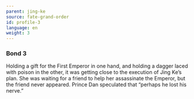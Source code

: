 ```yaml
---
parent: jing-ke
source: fate-grand-order
id: profile-3
language: en
weight: 3
---
```


### Bond 3

Holding a gift for the First Emperor in one hand, and holding a dagger laced with poison in the other, it was getting close to the execution of Jing Ke’s plan.
She was waiting for a friend to help her assassinate the Emperor, but the friend never appeared.
Prince Dan speculated that “perhaps he lost his nerve.”
